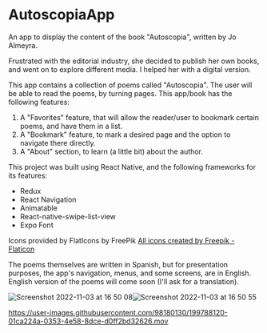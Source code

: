 # AutoscopiaApp
An app to display the content of the book "Autoscopia", written by Jo Almeyra.

Frustrated with the editorial industry, she decided to publish her own books, and went on to explore different media. I helped her with a digital version. 

This app contains a collection of poems called "Autoscopia". The user will be able to read the poems, by turning pages. This app/book has the following features:

1. A "Favorites" feature, that will allow the reader/user to bookmark certain poems, and have them in a list. 
2. A "Bookmark" feature, to mark a desired page and the option to navigate there directly. 
3. A "About" section, to learn (a little bit) about the author.

This project was built using React Native, and the following frameworks for its features: 

 - Redux
 - React Navigation
 - Animatable
 - React-native-swipe-list-view
 - Expo Font
 
 
 Icons provided by FlatIcons by FreePik <a href="https://www.flaticon.com/free-icons/rhombus" title="rhombus icons">All icons created by Freepik - Flaticon</a>


The poems themselves are written in Spanish, but for presentation purposes, the app's navigation, menus, and some screens, are in English. English version of the poems will come soon (I'll ask for a translation). 




![Screenshot 2022-11-03 at 16 50 08](https://user-images.githubusercontent.com/98180130/199787426-fa66e96c-24af-42f5-9269-62ce4dcc62a4.png)![Screenshot 2022-11-03 at 16 50 55](https://user-images.githubusercontent.com/98180130/199787548-66f61b29-ee3c-4a8f-bf81-df2480c2f290.png)




https://user-images.githubusercontent.com/98180130/199788120-01ca224a-0353-4e58-8dce-d0ff2bd32626.mov



